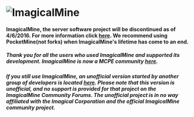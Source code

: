 # ![ImagicalMine](http://i.imgur.com/6Hlm8mn.gif)
#### ImagicalMine, the server software project will be discontinued as of 4/6/2016. For more information click [here](https://forums.imagicalmine.net/threads/imagicalmine-community-forums-update.1355/). We recommend using PocketMine(not forks) when ImagicalMine's lifetime has come to an end.
##### Thank you for all the users who used ImagicalMine and supported its development. ImagicalMine is now a MCPE community [here](https://forums.imagicalmine.net).
##### If you still use ImagicalMine, an unofficial version started by another group of developers is located [here](https://github.com/Inactive-to-Reactive/ImagicalMine). Please note that this version is **unofficial**, and no support is provided for that project on the ImagicalMine Community Forums. The unofficial project is in no way affiliated with the Imagical Corporation and the official ImagicalMine community project.
